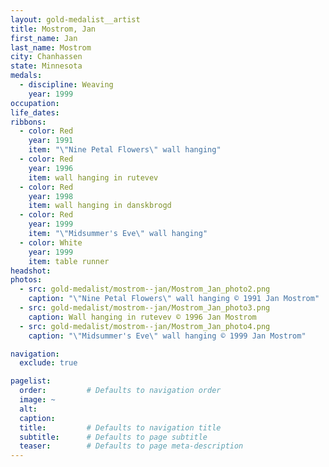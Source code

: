```yaml
---
layout: gold-medalist__artist
title: Mostrom, Jan
first_name: Jan
last_name: Mostrom
city: Chanhassen
state: Minnesota
medals: 
  - discipline: Weaving
    year: 1999
occupation:
life_dates:
ribbons:
  - color: Red
    year: 1991
    item: "\"Nine Petal Flowers\" wall hanging"
  - color: Red
    year: 1996
    item: wall hanging in rutevev
  - color: Red
    year: 1998
    item: wall hanging in danskbrogd
  - color: Red
    year: 1999
    item: "\"Midsummer's Eve\" wall hanging"
  - color: White
    year: 1999
    item: table runner
headshot:
photos:
  - src: gold-medalist/mostrom--jan/Mostrom_Jan_photo2.png
    caption: "\"Nine Petal Flowers\" wall hanging © 1991 Jan Mostrom"
  - src: gold-medalist/mostrom--jan/Mostrom_Jan_photo3.png
    caption: Wall hanging in rutevev © 1996 Jan Mostrom
  - src: gold-medalist/mostrom--jan/Mostrom_Jan_photo4.png
    caption: "\"Midsummer's Eve\" wall hanging © 1999 Jan Mostrom"

navigation:
  exclude: true

pagelist:
  order:         # Defaults to navigation order  
  image: ~
  alt:
  caption:
  title:         # Defaults to navigation title
  subtitle:      # Defaults to page subtitle
  teaser:        # Defaults to page meta-description  
---
```

